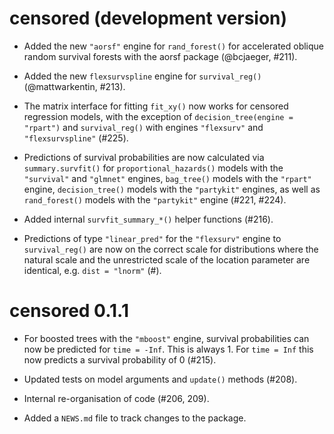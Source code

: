# censored (development version)

* Added the new `"aorsf"` engine for `rand_forest()` for accelerated oblique random survival forests with the aorsf package (@bcjaeger, #211).

* Added the new `flexsurvspline` engine for `survival_reg()` (@mattwarkentin, #213).

* The matrix interface for fitting `fit_xy()` now works for censored regression models, with the exception of `decision_tree(engine = "rpart")` and `survival_reg()` with engines `"flexsurv"` and `"flexsurvspline"` (#225).

* Predictions of survival probabilities are now calculated via `summary.survfit()` for `proportional_hazards()` models with the `"survival"` and `"glmnet"` engines, `bag_tree()` models with the `"rpart"` engine, `decision_tree()` models with the `"partykit"` engines, as well as `rand_forest()` models with the `"partykit"` engine (#221, #224). 

* Added internal `survfit_summary_*()` helper functions (#216).

* Predictions of type `"linear_pred"` for the `"flexsurv"` engine to `survival_reg()` are now on the correct scale for distributions where the natural scale and the unrestricted scale of the location parameter are identical, e.g. `dist = "lnorm"` (#).


# censored 0.1.1

* For boosted trees with the `"mboost"` engine, survival probabilities can now be predicted for `time = -Inf`. This is always 1. For `time = Inf` this now predicts a survival probability of 0 (#215).

* Updated tests on model arguments and `update()` methods (#208).

* Internal re-organisation of code (#206, 209).

* Added a `NEWS.md` file to track changes to the package.
